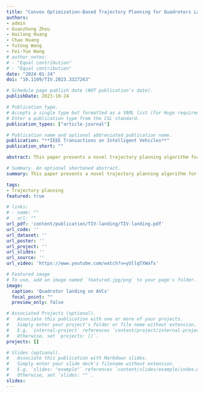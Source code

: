 ```yaml
---
title: "Convex Optimization-Based Trajectory Planning for Quadrotors Landing on Aerial Vehicle Carriers"
authors:
- admin
- Guanzhong Zhou
- Hailong Huang
- Chao Huang
- Yutong Wang
- Fei-Yue Wang
# author_notes:
# - "Equal contribution"
# - "Equal contribution"
date: "2024-01-24"
doi: "10.1109/TIV.2023.3327263"

# Schedule page publish date (NOT publication's date).
publishDate: 2023-10-24

# Publication type.
# Accepts a single type but formatted as a YAML list (for Hugo requirements).
# Enter a publication type from the CSL standard.
publication_types: ["article-journal"]

# Publication name and optional abbreviated publication name.
publication: "**IEEE Transactions on Intelligent Vehicles**"
publication_short: ""

abstract: This paper presents a novel trajectory planning algorithm for quadrotors landing on aerial vehicle carriers (AVCs). The algorithm involves a quadrotor trajectory planning method based on the lossless convexification (LC) theory and a sequential convex programming (SCP) method enabling quadrotors to autonomously land on both static and moving AVCs in a three-dimensional space. By incorporating landing cone constraints, the safety of the quadrotor during landing is ensured. The LC method transforms the original nonconvex optimal control problem (OCP) into a convex optimization problem, enabling the efficient computation of a 3-degree-of-freedom (3-DoF) safe landing trajectory. The designed SCP algorithm utilizes the 3-DoF trajectory as an initial guess and iteratively solves convex subproblems to obtain a safe, agile, and accurate landing trajectory for the complete 6-DoF quadrotor dynamics. Real-world experiments validate the effectiveness and real-time performance of the proposed method.

# Summary. An optional shortened abstract.
summary: This paper presents a novel trajectory planning algorithm for quadrotors landing on aerial vehicle carriers (AVCs).

tags:
- Trajectory planning
featured: true

# links:
# - name: ""
#   url: ""
url_pdf: 'content/publication/TIV-landing/TIV-landing.pdf'
url_code: ''
url_dataset: ''
url_poster: ''
url_project: ''
url_slides: ''
url_source: ''
url_video: 'https://www.youtube.com/watch?v=yUllqTXWafs'

# Featured image
# To use, add an image named `featured.jpg/png` to your page's folder. 
image:
  caption: 'Quadrotor landing on AVCs'
  focal_point: ""
  preview_only: false

# Associated Projects (optional).
#   Associate this publication with one or more of your projects.
#   Simply enter your project's folder or file name without extension.
#   E.g. `internal-project` references `content/project/internal-project/index.md`.
#   Otherwise, set `projects: []`.
projects: []

# Slides (optional).
#   Associate this publication with Markdown slides.
#   Simply enter your slide deck's filename without extension.
#   E.g. `slides: "example"` references `content/slides/example/index.md`.
#   Otherwise, set `slides: ""`.
slides: 
---
```


<!-- {{% callout note %}}
Click the *Cite* button above to demo the feature to enable visitors to import publication metadata into their reference management software.
{{% /callout %}}

{{% callout note %}}
Create your slides in Markdown - click the *Slides* button to check out the example.
{{% /callout %}}

Add the publication's **full text** or **supplementary notes** here. You can use rich formatting such as including [code, math, and images](https://docs.hugoblox.com/content/writing-markdown-latex/). -->
